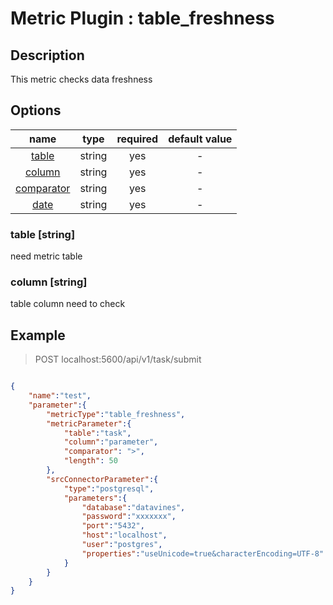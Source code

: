 # Metric Plugin : table_freshness

## Description

This metric checks data freshness

## Options

|               name               |  type  | required | default value |
|:--------------------------------:|:------:|:--------:|:-------------:|
|      [table](#table-string)      | string |   yes    |       -       |
|     [column](#column-string)     | string |   yes    |       -       |
| [comparator](#comparator-string) | string |   yes    |       -       |
|      [date](#length-string)      | string |   yes    |       -       |

### table [string]
need metric table

### column [string]
table column need to check

## Example

> POST localhost:5600/api/v1/task/submit
```json

{
    "name":"test",
    "parameter":{
        "metricType":"table_freshness",
        "metricParameter":{
            "table":"task",
            "column":"parameter",
            "comparator": ">",
            "length": 50
        },
        "srcConnectorParameter":{
            "type":"postgresql",
            "parameters":{
                "database":"datavines",
                "password":"xxxxxxx",
                "port":"5432",
                "host":"localhost",
                "user":"postgres",
                "properties":"useUnicode=true&characterEncoding=UTF-8"
            }
        }
    }
}
```